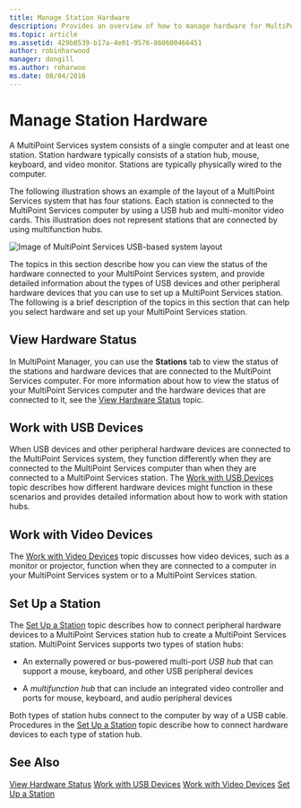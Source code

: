 ```yaml
---
title: Manage Station Hardware
description: Provides an overview of how to manage hardware for MultiPoint stations
ms.topic: article
ms.assetid: 429b8539-b17a-4e01-9576-860600466451
author: robinharwood
manager: dongill
ms.author: roharwoo
ms.date: 08/04/2016
---
```

# Manage Station Hardware
A MultiPoint Services system consists of a single computer and at least one station. Station hardware typically consists of a station hub, mouse, keyboard, and video monitor. Stations are typically physically wired to the computer.

The following illustration shows an example of the layout of a MultiPoint Services system that has four stations. Each station is connected to the MultiPoint Services computer by using a USB hub and multi-monitor video cards. This illustration does not represent stations that are connected by using multifunction hubs.

![Image of MultiPoint Services USB-based system layout](./media/WMSMultiPointServerUSBSystemLayout.gif)

The topics in this section describe how you can view the status of the hardware connected to your MultiPoint Services system, and provide detailed information about the types of USB devices and other peripheral hardware devices that you can use to set up a MultiPoint Services station. The following is a brief description of the topics in this section that can help you select hardware and set up your MultiPoint Services station.

## View Hardware Status
In MultiPoint Manager, you can use the **Stations** tab to view the status of the stations and hardware devices that are connected to the MultiPoint Services computer. For more information about how to view the status of your MultiPoint Services computer and the hardware devices that are connected to it, see the [View Hardware Status](View-Hardware-Status.md) topic.

## Work with USB Devices
When USB devices and other peripheral hardware devices are connected to the MultiPoint Services system, they function differently when they are connected to the MultiPoint Services computer than when they are connected to a MultiPoint Services station. The [Work with USB Devices](Work-with-USB-Devices.md) topic describes how different hardware devices might function in these scenarios and provides detailed information about how to work with station hubs.

## Work with Video Devices
The [Work with Video Devices](Work-with-Video-Devices.md) topic discusses how video devices, such as a monitor or projector, function when they are connected to a computer in your MultiPoint Services system or to a MultiPoint Services station.

## Set Up a Station
The [Set Up a Station](Set-Up-a-Station.md) topic describes how to connect peripheral hardware devices to a MultiPoint Services station hub to create a MultiPoint Services station. MultiPoint Services supports two types of station hubs:

-   An externally powered or bus-powered multi-port *USB hub* that can support a mouse, keyboard, and other USB peripheral devices

-   A *multifunction hub* that can include an integrated video controller and ports for mouse, keyboard, and audio peripheral devices

Both types of station hubs connect to the computer by way of a USB cable. Procedures in the [Set Up a Station](Set-Up-a-Station.md) topic describe how to connect hardware devices to each type of station hub.

## See Also
[View Hardware Status](View-Hardware-Status.md)
[Work with USB Devices](Work-with-USB-Devices.md)
[Work with Video Devices](Work-with-Video-Devices.md)
[Set Up a Station](Set-Up-a-Station.md)
